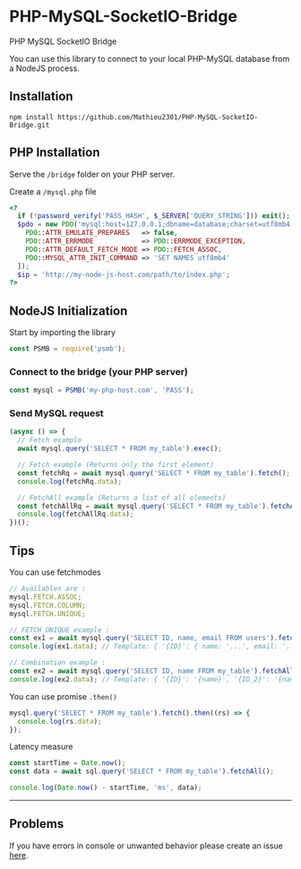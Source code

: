 # PHP-MySQL-SocketIO-Bridge
PHP MySQL SocketIO Bridge

You can use this library to connect to your local PHP-MySQL database from a NodeJS process.

## Installation

```
npm install https://github.com/Mathieu2301/PHP-MySQL-SocketIO-Bridge.git
```

## PHP Installation
  Serve the ``/bridge`` folder on your PHP server.
 
  Create a ``/mysql.php`` file
  ```php
  <?
    if (!password_verify('PASS_HASH', $_SERVER['QUERY_STRING'])) exit();
    $pdo = new PDO('mysql:host=127.0.0.1;dbname=database;charset=utf8mb4', 'root', 'pass', [
      PDO::ATTR_EMULATE_PREPARES   => false,
      PDO::ATTR_ERRMODE            => PDO::ERRMODE_EXCEPTION,
      PDO::ATTR_DEFAULT_FETCH_MODE => PDO::FETCH_ASSOC,
      PDO::MYSQL_ATTR_INIT_COMMAND => 'SET NAMES utf8mb4'
    ]);
    $ip = 'http://my-node-js-host.com/path/to/index.php';
  ?>
  ```

## NodeJS Initialization

 Start by importing the library

```javascript
const PSMB = require('psmb');
```

### Connect to the bridge (your PHP server)
```javascript
const mysql = PSMB('my-php-host.com', 'PASS');
```

### Send MySQL request
```javascript
(async () => {
  // Fetch example
  await mysql.query('SELECT * FROM my_table').exec();

  // Fetch example (Returns only the first element)
  const fetchRq = await mysql.query('SELECT * FROM my_table').fetch();
  console.log(fetchRq.data);

  // FetchAll example (Returns a list of all elements)
  const fetchAllRq = await mysql.query('SELECT * FROM my_table').fetchAll();
  console.log(fetchAllRq.data);
})();
```

## Tips

You can use fetchmodes
```javascript
// Availables are :
mysql.FETCH.ASSOC;
mysql.FETCH.COLUMN;
mysql.FETCH.UNIQUE;

// FETCH_UNIQUE example :
const ex1 = await mysql.query('SELECT ID, name, email FROM users').fetchAll(mysql.FETCH.UNIQUE);
console.log(ex1.data); // Template: { '{ID}': { name: '...', email: '...' }, '{ID_2}': { name: '...', email: '...' }, ... }

// Combination example :
const ex2 = await mysql.query('SELECT ID, name FROM my_table').fetchAll(mysql.FETCH.COLUMN | mysql.FETCH.UNIQUE);
console.log(ex2.data); // Template: { '{ID}': '{name}', '{ID_2}': '{name_2}', ... }
```

You can use promise ``.then()``
```javascript
mysql.query('SELECT * FROM my_table').fetch().then((rs) => {
  console.log(rs.data);
});
```

Latency measure
```javascript
const startTime = Date.now();
const data = await sql.query('SELECT * FROM my_table').fetchAll();

console.log(Date.now() - startTime, 'ms', data);
```

___
## Problems

 If you have errors in console or unwanted behavior please create an issue [here](https://github.com/Mathieu2301/PHP-MySQL-SocketIO-Bridge/issues).
